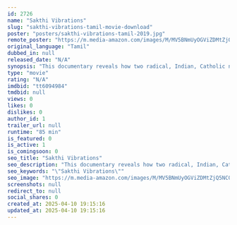 ```yaml
---
id: 2726
name: "Sakthi Vibrations"
slug: "sakthi-vibrations-tamil-movie-download"
poster: "posters/sakthi-vibrations-tamil-2019.jpg"
remote_poster: "https://m.media-amazon.com/images/M/MV5BNmUyOGViZDMtZjQ5NC00ZjU2LWFiZGUtMDE0NjRhMGE4Zjc4XkEyXkFqcGdeQXVyNzM1MjA3MDA@._V1_SX300.jpg"
original_language: "Tamil"
dubbed_in: null
released_date: "N/A"
synopsis: "This documentary reveals how two radical, Indian, Catholic nuns reclaim the polluted drum of the outcastes/Dalits to empower young female dropouts at the Sakthi Folk Cultural Centre in Southern India. The growing embodied self-con..."
type: "movie"
rating: "N/A"
imdbid: "tt6094984"
tmdbid: null
views: 0
likes: 0
dislikes: 0
author_id: 1
trailer_url: null
runtime: "85 min"
is_featured: 0
is_active: 1
is_comingsoon: 0
seo_title: "Sakthi Vibrations"
seo_description: "This documentary reveals how two radical, Indian, Catholic nuns reclaim the polluted drum of the outcastes/Dalits to empower young female dropouts at the Sakthi Folk Cultural Centre in Southern India. The growing embodied self-con..."
seo_keywords: "\"Sakthi Vibrations\""
seo_image: "https://m.media-amazon.com/images/M/MV5BNmUyOGViZDMtZjQ5NC00ZjU2LWFiZGUtMDE0NjRhMGE4Zjc4XkEyXkFqcGdeQXVyNzM1MjA3MDA@._V1_SX300.jpg"
screenshots: null
redirect_to: null
social_shares: 0
created_at: 2025-04-10 19:15:16
updated_at: 2025-04-10 19:15:16
---
```


